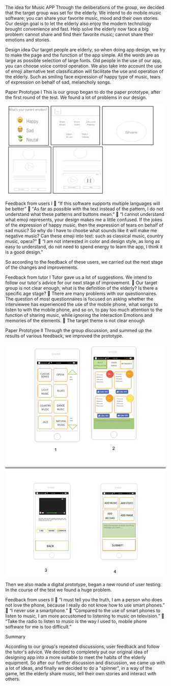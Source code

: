
The idea for Music APP
Through the deliberations of the group, we decided that the target group was set for the elderly. We intend to do mobile music software; you can share your favorite music, mood and their own stories. Our design goal is to let the elderly also enjoy the modern technology brought convenience and fast. Help solve the elderly now face a big problem: cannot share and find their favorite music; cannot share their emotions and stories.

Design idea
Our target people are elderly, so when doing app design, we try to make the page and the function of the app simple. All the words are as large as possible selection of large fonts.
Old people in the use of our app, you can choose voice control operation. We also take into account the use of emoji alternative text classification will facilitate the use and operation of the elderly.
Such as smiling face expression of happy type of music, tears of expression on behalf of sad, melancholy songs.

Paper Prototype I
This is our group began to do the paper prototype, after the first round of the test. We found a lot of problems in our design.
 
 ![image](https://github.com/deco3500-2017/Genius/blob/master/paperprototype.png)

Feedback from users I
	“If this software supports multiple languages will be better”
	“As far as possible with the text instead of the pattern, I do not understand what these patterns and buttons mean.”
	“I cannot understand what emoji represents, your design makes me a little confused. If the jokes of the expression of happy music, then the expression of tears on behalf of sad music? So why do I have to choose what sounds like it will make me negative music? Can these emoji into text: such as classical music, country music, opera?”
	“I am not interested in color and design style, as long as easy to understand, do not need to spend energy to learn the app, I think it is a good design.”


So according to the feedback of these users, we carried out the next stage of the changes and improvements.

Feedback from tutor I
Tutor gave us a lot of suggestions. We intend to follow our tutor's advice for our next stage of improvement.
	Our target group is not clear enough, what is the definition of the elderly? Is there a specific age stage?
	There are many problems with our questionnaires. The question of most questionnaires is focused on asking whether the interviewee has experienced the use of the mobile phone, what songs to listen to with the mobile phone, and so on, to pay too much attention to the function of sharing music, while ignoring the interaction Emotions and memories of the elements.
	The target theme is not clear enough


Paper Prototype II
Through the group discussion, and summed up the results of various feedback, we improved the prototype.

![image](https://github.com/deco3500-2017/Genius/blob/master/interface.png)
 
Then we also made a digital prototype, began a new round of user testing. In the course of the test we found a huge problem.

Feedback from users II
	“I must tell you the truth, I am a person who does not love the phone, because I really do not know how to use smart phones.”
	“I never use a smartphone.”
	“Compared to the use of smart phones to listen to music, I am more accustomed to listening to music on television.”
	“Take the radio to listen to music is the way I used to, mobile phone software for me is too difficult.”

Summary

According to our group's repeated discussions, user feedback and follow the tutor's advice. We decided to completely put our original idea of designing app into a more suitable to meet the habits of the elderly equipment.
So after our further discussion and discussion, we came up with a lot of ideas, and finally we decided to do a "spinner", in a way of the game, let the elderly share music, tell their own stories and interact with others. 
